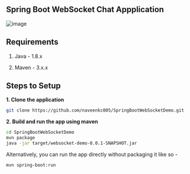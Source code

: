## Spring Boot WebSocket Chat Appplication
![image](https://user-images.githubusercontent.com/39068928/218325996-8302c488-5af4-4c84-8425-17c96fc68641.png)


## Requirements

1. Java - 1.8.x

2. Maven - 3.x.x

## Steps to Setup

**1. Clone the application**

```bash
git clone https://github.com/naveenkc005/SpringBootWebSocketDemo.git
```

**2. Build and run the app using maven**

```bash
cd SpringBootWebSocketDemo
mvn package
java -jar target/websocket-demo-0.0.1-SNAPSHOT.jar
```

Alternatively, you can run the app directly without packaging it like so -

```bash
mvn spring-boot:run
```

